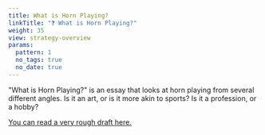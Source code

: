 ```yaml
---
title: What is Horn Playing?
linkTitle: "❓ What is Horn Playing?"
weight: 35
view: strategy-overview
params:  
  pattern: 1
  no_tags: true
  no_date: true
---
```


"What is Horn Playing?" is an essay that looks at horn playing from several different angles. Is it an art, or is it more akin to sports? Is it a profession, or a hobby?

[You can read a very rough draft here.](./draft-what-is-horn-playing.docx)
